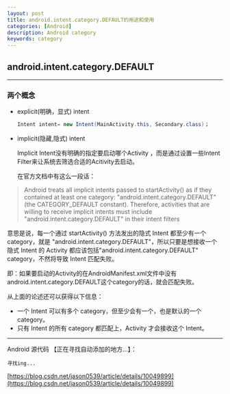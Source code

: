 ```yaml
---
layout: post
title: android.intent.category.DEFAULT的用途和使用
categories: [Android]
description: Android category
keywords: category
---
```




## android.intent.category.DEFAULT

---
### 两个概念

- explicit(明确，显式) intent

    ``` java
    Intent intent= new Intent(MainActivity.this, Secondary.class)； 
    ```

- implicit(隐藏,隐式) intent

    Implicit Intent没有明确的指定要启动哪个Activity ，而是通过设置一些Intent Filter来让系统去筛选合适的Acitivity去启动。


    在官方文档中有这么一段话：

> Android treats all implicit intents passed to startActivity() as if they contained at least one category: "android.intent.category.DEFAULT" (the CATEGORY_DEFAULT constant). Therefore, activities that are willing to receive implicit intents must include "android.intent.category.DEFAULT" in their intent filters

意思是说，每一个通过 startActivity() 方法发出的隐式 Intent 都至少有一个 category，就是 "android.intent.category.DEFAULT"，所以只要是想接收一个隐式 Intent 的 Activity 都应该包括"android.intent.category.DEFAULT" category，不然将导致 Intent 匹配失败。

即：如果要启动的Activity的<intent-filter/>在AndroidManifest.xml文件中没有android.intent.category.DEFAULT这个category的话，就会匹配失败。
    
从上面的论述还可以获得以下信息：
- 一个 Intent 可以有多个 category，但至少会有一个，也是默认的一个 category。
- 只有 Intent 的所有 category 都匹配上，Activity 才会接收这个 Intent。


---



Android 源代码 【正在寻找自动添加的地方...】：

```
寻找ing...
```




[https://blog.csdn.net/jason0539/article/details/10049899](https://blog.csdn.net/jason0539/article/details/10049899)